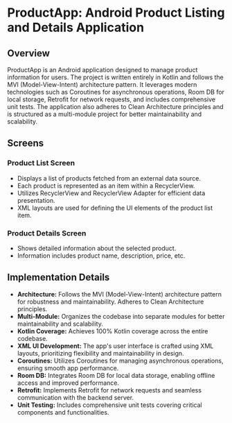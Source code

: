 # ProductApp: Android Product Listing and Details Application

## Overview

ProductApp is an Android application designed to manage product information for users.
The project is written entirely in Kotlin and follows the MVI (Model-View-Intent) architecture pattern. It leverages modern technologies such as Coroutines for asynchronous operations, Room DB for local storage, Retrofit for network requests, and includes comprehensive unit tests.
The application also adheres to Clean Architecture principles and is structured as a multi-module project for better maintainability and scalability.

## Screens

### Product List Screen

- Displays a list of products fetched from an external data source.
- Each product is represented as an item within a RecyclerView.
- Utilizes RecyclerView and RecyclerView Adapter for efficient data presentation.
- XML layouts are used for defining the UI elements of the product list item.

### Product Details Screen

- Shows detailed information about the selected product.
- Information includes product name, description, price, etc.

## Implementation Details

- **Architecture:** Follows the MVI (Model-View-Intent) architecture pattern for robustness and maintainability. Adheres to Clean Architecture principles.
- **Multi-Module:** Organizes the codebase into separate modules for better maintainability and scalability.
- **Kotlin Coverage:** Achieves 100% Kotlin coverage across the entire codebase.
- **XML UI Development:** The app's user interface is crafted using XML layouts, prioritizing flexibility and maintainability in design.
- **Coroutines:** Utilizes Coroutines for managing asynchronous operations, ensuring smooth app performance.
- **Room DB:** Integrates Room DB for local data storage, enabling offline access and improved performance.
- **Retrofit:** Implements Retrofit for network requests and seamless communication with the backend server.
- **Unit Testing:** Includes comprehensive unit tests covering critical components and functionalities.

